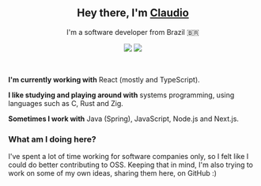 <h2 align='center'>Hey there, I'm <a href="http://romerorocha.com">Claudio<a/></h2>
<p align='center'>I'm a software developer from Brazil <span>&#x1f1e7;&#x1f1f7;</span></p>
<p align='center'>
  <a href="https://twitter.com/romerolrocha">
    <img src="https://img.shields.io/badge/twitter-%231DA1F2.svg?&style=for-the-badge&logo=twitter&logoColor=white" /></a>
  <a href="https://www.linkedin.com/in/claudiorlr/">
    <img src="https://img.shields.io/badge/linkedin-%230077B5.svg?&style=for-the-badge&logo=linkedin&logoColor=white" />
  </a>
</p>
<br />

**I'm currently working with** React (mostly and TypeScript).

**I like studying and playing around with** systems programming, using languages such as C, Rust and Zig.

**Sometimes I work with** Java (Spring), JavaScript, Node.js and Next.js.

### What am I doing here?
I've spent a lot of time working for software companies only, so I felt like I could do better contributing to OSS. Keeping that in mind, I'm also trying to work on some of my own ideas, sharing them here, on GitHub :)
